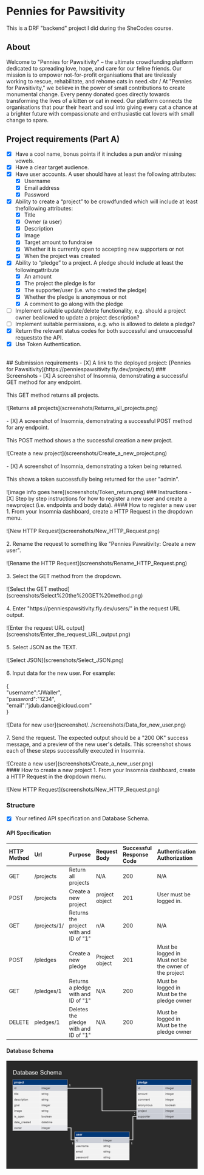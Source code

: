 # Pennies for Pawsitivity
This is a DRF "backend" project I did during the SheCodes course.<br /> 
## About
Welcome to "Pennies for Pawsitivity" – the ultimate crowdfunding platform dedicated to spreading love, hope, and care for our feline friends. Our mission is to empower not-for-profit organisations that are tirelessly working to rescue, rehabilitate, and rehome cats in need.<br /
At "Pennies for Pawsitivity," we believe in the power of small contributions to create monumental change. Every penny donated goes directly towards transforming the lives of a kitten or cat in need. Our platform connects the organisations that pour their heart and soul into giving every cat a chance at a brighter future with compassionate and enthusiastic cat lovers with small change to spare.<br /> 
## Project requirements (Part A)
- [X] Have a cool name, bonus points if it includes a pun and/or missing vowels.
- [X] Have a clear target audience.
- [X] Have user accounts. A user should have at least the following attributes:<br /> 
    - [X] Username<br /> 
    - [X] Email address<br /> 
    - [x] Password<br />
- [X] Ability to create a “project” to be crowdfunded which will include at least thefollowing attributes:
  - [X] Title
  - [X] Owner (a user)
  - [X] Description
  - [X] Image 
  - [X] Target amount to fundraise
  - [X] Whether it is currently open to accepting new supporters or not
  - [X] When the project was created
- [X] Ability to “pledge” to a project. A pledge should include at least the followingattribute
  - [X] An amount
  - [X] The project the pledge is for
  - [X] The supporter/user (i.e. who created the pledge)
  - [X] Whether the pledge is anonymous or not
  - [X] A comment to go along with the pledge
- [ ] Implement suitable update/delete functionality, e.g. should a project owner beallowed to update a project description?
- [ ] Implement suitable permissions, e.g. who is allowed to delete a pledge?
- [X] Return the relevant status codes for both successful and unsuccessful requeststo the API.
- [X] Use Token Authentication.
<br />
## Submission requirements
- [X] A link to the deployed project: [Pennies for Pawsitivity](https://penniespawsitivity.fly.dev/projects/)
### Screenshots
- [X] A screenshot of Insomnia, demonstrating a successful GET method for any endpoint.<br /> 
<br />This GET method returns all projects. <br />
<br />
![Returns all projects](screenshots/Returns_all_projects.png)<br />
<br />
- [X] A screenshot of Insomnia, demonstrating a successful POST method for any endpoint.<br /> 
<br />This POST method shows a the successful creation a new project.<br />
<br />
![Create a new project](screenshots/Create_a_new_project.png)<br />
<br />
- [X] A screenshot of Insomnia, demonstrating a token being returned.<br />
<br />This shows a token successfully being returned for the user "admin". <br />
<br />
![image info goes here](screenshots/Token_return.png)
### Instructions
- [X] Step by step instructions for how to register a new user and create a newproject (i.e. endpoints and body data).
#### How to register a new user
1. From your Insomnia dashboard, create a HTTP Request in the dropdown menu.<br />
<br />![New HTTP Request](screenshots/New_HTTP_Request.png)<br />
<br />2. Rename the request to something like "Pennies Pawsitivity: Create a new user".<br />
<br />![Rename the HTTP Request](screenshots/Rename_HTTP_Request.png)<br />
<br />3. Select the GET method from the dropdown.<br />
<br />![Select the GET method](screenshots/Select%20the%20GET%20method.png)<br />
<br />4. Enter "https://penniespawsitivity.fly.dev/users/" in the request URL output.<br />
<br />![Enter the request URL output](screenshots/Enter_the_request_URL_output.png)<br />
<br />5. Select JSON as the </>TEXT.<br />
<br />![Select JSON](screenshots/Select_JSON.png)<br />
<br />6. Input data for the new user. For example:<br />
<br />{<br />
    "username":"JWaller",<br />
    "password":"1234",<br />
    "email":"jdub.dance@icloud.com"<br />
}<br />
<br />![Data for new user](screenshot/../screenshots/Data_for_new_user.png)<br />
<br />7. Send the request. The expected output should be a "200 OK" success message, and a preview of the new user's details. This screenshot shows each of these steps successfully executed in Insomnia.<br />
<br />
![Create a new user](screenshots/Create_a_new_user.png)<br />
#### How to create a new project
1. From your Insomnia dashboard, create a HTTP Request in the dropdown menu.<br />
<br />![New HTTP Request](screenshots/New_HTTP_Request.png)<br />

### Structure
- [X] Your refined API specification and Database Schema.
#### API Specification 
| HTTP Method | Url | Purpose | Request Body | Successful Response Code | Authentication <br /> Authorization
| :--- | :--- | :--- | :--- | :--- | :--- |
| GET | /projects | Return all projects | N/A | 200 | N/A |
| POST | /projects | Create a new project | project object | 201 | User must be logged in. 
| GET | /projects/1/ | Returns the project with and ID of "1" | n/A | 200 | N/A
| POST | /pledges | Create a new pledge | Project object | 201 | Must be logged in<br />Must not be the owner of the project
| GET | /pledges/1 | Returns a pledge with and ID of "1" | N/A | 200 | Must be logged in<br />Must be the pledge owner
| DELETE | pledges/1 | Deletes the pledge with and ID of "1" | N/A | 200 | Must be logged in<br />Must be the pledge owner
#### Database Schema
![Database Scheme](screenshots/Database_Schema.png)